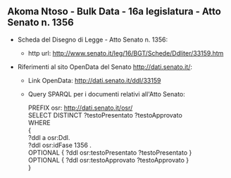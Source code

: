 ## Akoma Ntoso - Bulk Data - 16a legislatura - Atto Senato n. 1356 ##

* Scheda del Disegno di Legge - Atto Senato n. 1356:
	* http url: http://www.senato.it/leg/16/BGT/Schede/Ddliter/33159.htm

* Riferimenti al sito OpenData del Senato http://dati.senato.it/:
	* Link OpenData: http://dati.senato.it/ddl/33159
	* Query SPARQL per i documenti relativi all'Atto Senato:

        PREFIX osr: <http://dati.senato.it/osr/>  
		SELECT DISTINCT ?testoPresentato ?testoApprovato  
		WHERE  
		{  
		    ?ddl a osr:Ddl.  
		    ?ddl osr:idFase 1356 .  
		    OPTIONAL { ?ddl osr:testoPresentato ?testoPresentato }  
		    OPTIONAL { ?ddl osr:testoApprovato ?testoApprovato }  
		}
		